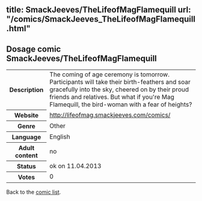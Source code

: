title: SmackJeeves/TheLifeofMagFlamequill
url: "/comics/SmackJeeves_TheLifeofMagFlamequill.html"
---
Dosage comic SmackJeeves/TheLifeofMagFlamequill
-----------------------------------------

<table class="comicinfo">
<tr>
<th>Description</th><td>The coming of age ceremony is tomorrow. Participants will take their birth-feathers and soar gracefully into the sky, cheered on by their proud friends and relatives. But what if you're Mag Flamequill, the bird-woman with a fear of heights?</td>
</tr>
<tr>
<th>Website</th><td><a href="http://lifeofmag.smackjeeves.com/comics/">http://lifeofmag.smackjeeves.com/comics/</a></td>
</tr>
<tr>
<th>Genre</th><td>Other</td>
</tr>
<tr>
<th>Language</th><td>English</td>
</tr>
<tr>
<th>Adult content</th><td>no</td>
</tr>
<tr>
<th>Status</th><td>ok on 11.04.2013</td>
</tr>
<tr>
<th>Votes</th><td>0</div></td>
</tr>
</table>

Back to the [comic list](../comic-index.html).
